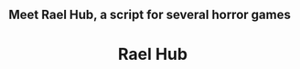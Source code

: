 ## Meet Rael Hub, a script for several horror games

<div>
<h1 style="text-align: center;">Rael Hub</h1>

</div>
